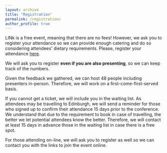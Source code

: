 ```yaml
---
layout: archive
title: "Registration"
permalink: /registration/
author_profile: true
---
```


LINk is a free event, meaning that there are no fees! However, we ask you to register your attendance so we can provide enough catering and do so considering attendees' dietary requirements.
Please, register your attendance [here](https://edinburgh.eu.qualtrics.com/jfe/form/SV_eERqASwMp3ZExWC). 

We will ask you to register **even if you are also presenting**, so we can keep track of the numbers.

Given the feedback we gathered, we can host 48 people including presenters in-person. Therefore, we will work on a first-come-first-served basis.

If you cannot get a ticket, we will include you in the waiting list. As attendees may be travelling to Edinburgh, we will send a reminder for those who signed up to confirm their attendance 15 days prior to the conference. 
We understand that due to the requirement to book in case of travelling, the better we let potential attendees know the better. Therefore, we will contact at least 15 days in advance those in the waiting list in case there is a free spot. 

For those attending on-line, we will ask you to register as well so we can contact you with the links to join the event online.
